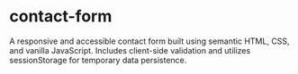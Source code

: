 # contact-form
A responsive and accessible contact form built using semantic HTML, CSS, and vanilla JavaScript. Includes client-side validation and utilizes sessionStorage for temporary data persistence.
